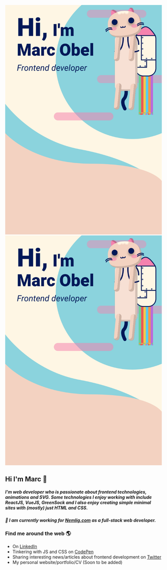![TEST](./test.svg)
<img src="./test.svg">

## Hi I'm Marc 👋
##### I'm web developer who is passionate about frontend technologies, animations and SVG. Some technologies I enjoy working with include ReactJS, VueJS, GreenSock and I also enjoy creating simple minimal sites with (mostly) just HTML and CSS. 
##### 💼 I am currently working for [Nemlig.com](https://www.nemlig.com/) as a full-stack web developer.


### Find me around the web 🌎
* On [LinkedIn](https://www.linkedin.com/in/marc-obel-857847119/)
* Tinkering with JS and CSS on [CodePen](https://codepen.io/marcentusch) 
* Sharing interesting news/articles about frontend development on [Twitter](https://twitter.com/marc_obel)
* My personal website/portfolio/CV (Soon to be added)
<!--
**marcentusch/marcentusch** is a ✨ _special_ ✨ repository because its `README.md` (this file) appears on your GitHub profile.

Here are some ideas to get you started:

- 🔭 I’m currently working on ...
- 🌱 I’m currently learning ...
- 👯 I’m looking to collaborate on ...
- 🤔 I’m looking for help with ...
- 💬 Ask me about ...
- 📫 How to reach me: ...
- 😄 Pronouns: ...
- ⚡ Fun fact: ...
-->
